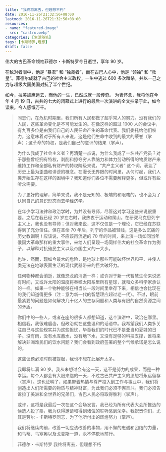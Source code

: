 ```yaml
---
title: "我终将离去，但理想不朽"
date: 2016-11-26T21:32:56+08:00
lastmod: 2016-11-26T21:32:56+08:00
resources:
- name: "featured-image"
  src: "castro.webp"
categories: [生活随笔]
tags: [卡斯特罗,理想]
draft: false
---
```


伟大的古巴革命领袖菲德尔・卡斯特罗今日逝世，享年 90 岁。

<!--more-->

在敌对者眼中，他是 “暴君” 和 “独裁者”，而在古巴人心中，他是 “领袖” 和 “救星”。菲德尔成就了古巴的社会主义政权，一生中逃过 600 多次暗杀，并以一己之力与超级大国美国对抗了半个世纪。

如今，拉美雄鹰远去，而他的一生，已然成就一段传奇。
为表怀念，我将他在今年 4 月 19 日，古共的七大的闭幕式上进行的最后一次演讲的全文抄录于此，如今读来，令人感慨万千。

> 同志们，在危机时期里，我们所有人民都做了超乎常人的努力。没有我们的人民，这些革命变化是不可能发生的。在像这样的超过 1000 人的会议中，有九百多位是由我们自己的人民任命产生的革命代表。我们委托给他们权力，这意味着对于所有人来说，这是他们生命中收到的最大的荣誉（掌声）；这革命的特权，是我们自己的意识的结果（掌声）。
>
>为什么我成了社会主义者？再清楚一点说，为什么我成了一名共产党员？对于那些曾经拥有特权，剥削和掠夺穷人靠脑力和体力劳动所得的物质财产来维持工作和全部私有财产的特权阶级来说，“共产主义者” 这个词，表达了历史上最为歪曲和诽谤的概念。在漫长无界限的时间里，从何时起，我们人类开始生存在这样的困境中？我知道你们各位不需要解释更多，但或许有些听众需要。
>
>为了更好的理解，简单来说，我不是无知的、极端的和眼瞎的，也不会为了认同自己的意识形态而去学经济学。
>
>在年少学习法律和政治学时，为并没有导师，尽管这对学习这些来说很重要。之后在我已经 20 岁左右时，我热衷于运动和爬山。在研究马克思列宁主义上，我也没有导师；但对我来说，这不仅仅是一个理论，它已经在苏联得到了充分信任。但在革命 70 年后，列宁的作品被轻贱，这是多么沉痛的历史教训啊！应该说，不应该再流逝的 70 年的时间，来上演一场如同当年俄国大革命那样的重大事件，来给人们呈现一场同样伟大的社会革命作为例子，以解释对抗殖民主义以及帝国主义的一大步。
>
>也许，然而，现如今最大的危险，是地球上那些可能破坏世界和平、并使人类无法在地球表面生活的现代武器带来的巨大破坏力。
>
>任何物种都会消逝，就像恐龙的消逝一样；或许对于新一代智慧生命来说还有时间，又或许太阳的温度将吞噬太阳系里所有星球，就和众多科学家承认的一样。如果一个物种能够在相当长一段时间里幸存下来，相信也会比现在的我们知道得更多（注：意为新一代的智慧理应超过老一代）。不过，眼前最紧要的问题是如何解决几十亿人的生存问题和人类与有限的自然资源之间的矛盾。
>
>你们中的一些人，或者在座的很多人都想知道，这个演讲中，政治在哪里。相信我，我很难启齿，但政治就在这些温和的话语中。我希望我们人类多关注自己与这些现实并为这些担忧，毕竟我们的时代已不是亚当和夏娃的日子。没有雨，没有水库蓄水，没有地下水，又没有足够的科技支撑，谁将来解决非洲难民们的饮水问题？我们会看到政府签署的整个气候承诺是怎么说的。
>
>这些议题必须时刻被提起，我也不想在此展开太多。
>
>我即将年满 90 岁。我从未想过会有这一天，这不是努力的成果，而是一种幸运。每个人都会有大限来临的一天，不过古巴共产主义的思想将永远留存（掌声）。这也证明了，如果带着热情与尊严投入到工作与事业中，我们将创造出人们所需要的物质与精神财富，为此我们必须不懈奋斗。我们必须告诉拉丁美洲和全世界的兄弟们，古巴人民必将取得胜利（掌声）。
>
>或许，这将是我最后一次在这个会场发言。我已经为所有代表大会所推选的候选人投了票，我为获得邀请和得到诸位的聆听感到荣幸。我祝贺你们，尤其是劳尔・卡斯特罗同志，为了他所付出的辉煌努力（掌声）。
>
>我们将继续向前，改善一切应该改善的事物，用不懈的忠诚和团结的力量，和马蒂、马塞奥以及戈麦斯一道，永不停歇地前行。
>
>菲德尔・卡斯特罗 我终将离去，但理想不朽
